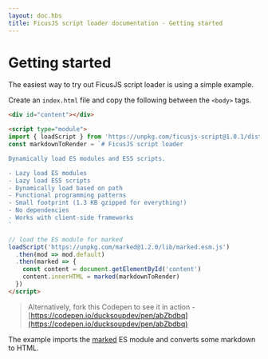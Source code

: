 ```yaml
---
layout: doc.hbs
title: FicusJS script loader documentation - Getting started
---
```

# Getting started

The easiest way to try out FicusJS script loader is using a simple example.

Create an `index.html` file and copy the following between the `<body>` tags.

```html
<div id="content"></div>

<script type="module">
import { loadScript } from 'https://unpkg.com/ficusjs-script@1.0.1/dist/script.js'
const markdownToRender = `# FicusJS script loader

Dynamically load ES modules and ES5 scripts.

- Lazy load ES modules
- Lazy load ES5 scripts
- Dynamically load based on path
- Functional programming patterns
- Small footprint (1.3 KB gzipped for everything!)
- No dependencies
- Works with client-side frameworks
`

// load the ES module for marked
loadScript('https://unpkg.com/marked@1.2.0/lib/marked.esm.js')
  .then(mod => mod.default)
  .then(marked => {
    const content = document.getElementById('content')
    content.innerHTML = marked(markdownToRender)
  })
</script>
```

> Alternatively, fork this Codepen to see it in action - [https://codepen.io/ducksoupdev/pen/abZbdbq](https://codepen.io/ducksoupdev/pen/abZbdbq)

The example imports the [marked](https://www.npmjs.com/package/marked) ES module and converts some markdown to HTML.
